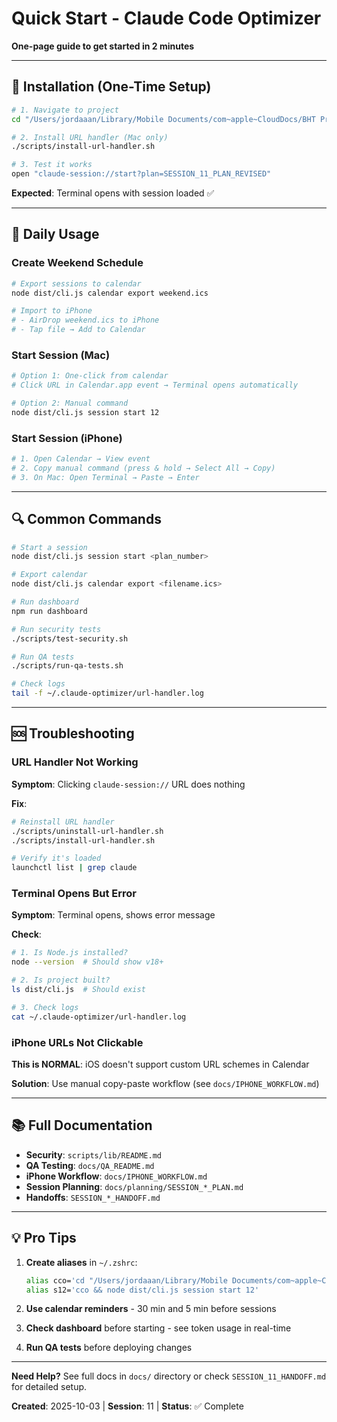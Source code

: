 # Quick Start - Claude Code Optimizer

**One-page guide to get started in 2 minutes**

---

## 🚀 Installation (One-Time Setup)

```bash
# 1. Navigate to project
cd "/Users/jordaaan/Library/Mobile Documents/com~apple~CloudDocs/BHT Promo iCloud/Organized AI/Windsurf/Claude Code Optimizer/claude-optimizer-v2"

# 2. Install URL handler (Mac only)
./scripts/install-url-handler.sh

# 3. Test it works
open "claude-session://start?plan=SESSION_11_PLAN_REVISED"
```

**Expected**: Terminal opens with session loaded ✅

---

## 📅 Daily Usage

### Create Weekend Schedule
```bash
# Export sessions to calendar
node dist/cli.js calendar export weekend.ics

# Import to iPhone
# - AirDrop weekend.ics to iPhone
# - Tap file → Add to Calendar
```

### Start Session (Mac)
```bash
# Option 1: One-click from calendar
# Click URL in Calendar.app event → Terminal opens automatically

# Option 2: Manual command
node dist/cli.js session start 12
```

### Start Session (iPhone)
```bash
# 1. Open Calendar → View event
# 2. Copy manual command (press & hold → Select All → Copy)
# 3. On Mac: Open Terminal → Paste → Enter
```

---

## 🔍 Common Commands

```bash
# Start a session
node dist/cli.js session start <plan_number>

# Export calendar
node dist/cli.js calendar export <filename.ics>

# Run dashboard
npm run dashboard

# Run security tests
./scripts/test-security.sh

# Run QA tests
./scripts/run-qa-tests.sh

# Check logs
tail -f ~/.claude-optimizer/url-handler.log
```

---

## 🆘 Troubleshooting

### URL Handler Not Working

**Symptom**: Clicking `claude-session://` URL does nothing

**Fix**:
```bash
# Reinstall URL handler
./scripts/uninstall-url-handler.sh
./scripts/install-url-handler.sh

# Verify it's loaded
launchctl list | grep claude
```

### Terminal Opens But Error

**Symptom**: Terminal opens, shows error message

**Check**:
```bash
# 1. Is Node.js installed?
node --version  # Should show v18+

# 2. Is project built?
ls dist/cli.js  # Should exist

# 3. Check logs
cat ~/.claude-optimizer/url-handler.log
```

### iPhone URLs Not Clickable

**This is NORMAL**: iOS doesn't support custom URL schemes in Calendar

**Solution**: Use manual copy-paste workflow (see `docs/IPHONE_WORKFLOW.md`)

---

## 📚 Full Documentation

- **Security**: `scripts/lib/README.md`
- **QA Testing**: `docs/QA_README.md`
- **iPhone Workflow**: `docs/IPHONE_WORKFLOW.md`
- **Session Planning**: `docs/planning/SESSION_*_PLAN.md`
- **Handoffs**: `SESSION_*_HANDOFF.md`

---

## 💡 Pro Tips

1. **Create aliases** in `~/.zshrc`:
   ```bash
   alias cco='cd "/Users/jordaaan/Library/Mobile Documents/com~apple~CloudDocs/BHT Promo iCloud/Organized AI/Windsurf/Claude Code Optimizer/claude-optimizer-v2"'
   alias s12='cco && node dist/cli.js session start 12'
   ```

2. **Use calendar reminders** - 30 min and 5 min before sessions

3. **Check dashboard** before starting - see token usage in real-time

4. **Run QA tests** before deploying changes

---

**Need Help?** See full docs in `docs/` directory or check `SESSION_11_HANDOFF.md` for detailed setup.

**Created**: 2025-10-03 | **Session**: 11 | **Status**: ✅ Complete
